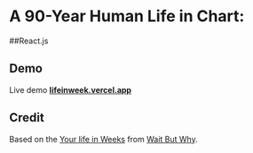 # A 90-Year Human Life in Chart:

##React.js

## Demo 
Live demo **[lifeinweek.vercel.app](https://lifeinweek.vercel.app/)**

## Credit
Based on the [Your life in Weeks](http://waitbutwhy.com/2014/05/life-weeks.html) from [Wait But Why](http://waitbutwhy.com/).